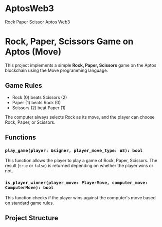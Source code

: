 # AptosWeb3
Rock Paper Scissor Aptos Web3 

# Rock, Paper, Scissors Game on Aptos (Move)

This project implements a simple **Rock, Paper, Scissors** game on the Aptos blockchain using the Move programming language.

## Game Rules

- Rock (0) beats Scissors (2)
- Paper (1) beats Rock (0)
- Scissors (2) beat Paper (1)

The computer always selects Rock as its move, and the player can choose Rock, Paper, or Scissors.

## Functions

### `play_game(player: &signer, player_move_type: u8): bool`
This function allows the player to play a game of Rock, Paper, Scissors. The result (`true` or `false`) is returned depending on whether the player wins or not.

### `is_player_winner(player_move: PlayerMove, computer_move: ComputerMove): bool`
This function checks if the player wins against the computer's move based on standard game rules.

## Project Structure

